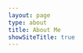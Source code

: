 ```yaml
---
layout: page
type: about
title: About Me
showSiteTitle: true
---
```


<div id='root'></div>
<link rel="stylesheet" href="/assets/css/antd.min.css">
<link rel="stylesheet" href="/assets/css/myCustom.css">
<script src="/assets/js/about-react/about.js"></script>
